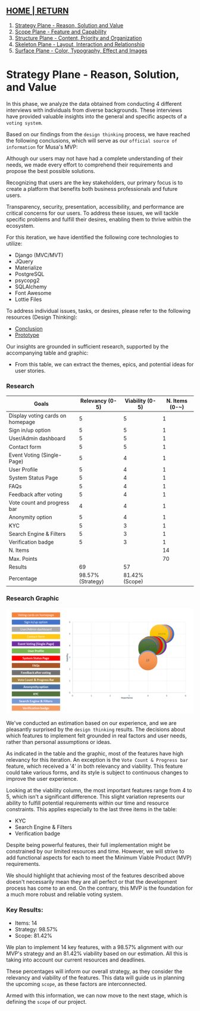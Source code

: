 ## [HOME | RETURN](https://github.com/plexoio/musa/blob/main/documentation/readme/user-centric/user-centric.md)

1. [Strategy Plane - Reason, Solution and Value](https://github.com/plexoio/musa/blob/main/documentation/readme/user-centric/strategy.md)
2. [Scope Plane - Feature and Capability](https://github.com/plexoio/musa/blob/main/documentation/readme/user-centric/scope.md)
3. [Structure Plane - Content, Priority and Organization](https://github.com/plexoio/musa/blob/main/documentation/readme/user-centric/structure.md)
4. [Skeleton Plane - Layout, Interaction and Relationship](https://github.com/plexoio/musa/blob/main/documentation/readme/user-centric/skeleton.md)
5. [Surface Plane - Color, Typography, Effect and Images](https://github.com/plexoio/musa/blob/main/documentation/readme/user-centric/surface.md)

# Strategy Plane - Reason, Solution, and Value

In this phase, we analyze the data obtained from conducting 4 different interviews with individuals from diverse backgrounds. These interviews have provided valuable insights into the general and specific aspects of a `voting system`.

Based on our findings from the `design thinking` process, we have reached the following conclusions, which will serve as our `official source of information` for Musa's MVP:

Although our users may not have had a complete understanding of their needs, we made every effort to comprehend their requirements and propose the best possible solutions.

Recognizing that users are the key stakeholders, our primary focus is to create a platform that benefits both business professionals and future users.

Transparency, security, presentation, accessibility, and performance are critical concerns for our users. To address these issues, we will tackle specific problems and fulfill their desires, enabling them to thrive within the ecosystem.

For this iteration, we have identified the following core technologies to utilize:

- Django (MVC/MVT)
- JQuery
- Materialize
- PostgreSQL
- psycopg2
- SQLAlchemy
- Font Awesome
- Lottie Files

To address individual issues, tasks, or desires, please refer to the following resources (Design Thinking):

- [Conclusion](https://github.com/plexoio/musa/blob/main/documentation/readme/design-thinking/conclusion.md)
- [Prototype](https://github.com/plexoio/musa/blob/main/documentation/readme/design-thinking/prototype.md)

Our insights are grounded in sufficient research, supported by the accompanying table and graphic:

- From this table, we can extract the themes, epics, and potential ideas for user stories.

### Research

| Goals                         | Relevancy (0-5) | Viability (0-5) | N. Items (0-~) |
| ----------------------------- | --------------- | --------------- | -------------- |
| Display voting cards on homepage | 5               | 5               | 1              |
| Sign in/up option             | 5               | 5               | 1              |
| User/Admin dashboard          | 5               | 5               | 1              |
| Contact form                  | 5               | 5               | 1              |
| Event Voting (Single-Page)    | 5               | 4               | 1              |
| User Profile                  | 5               | 4               | 1              |
| System Status Page            | 5               | 4               | 1              |
| FAQs                          | 5               | 4               | 1              |
| Feedback after voting         | 5               | 4               | 1              |
| Vote count and progress bar| 4               | 4               | 1              |
| Anonymity option              | 5               | 4               | 1              |
| KYC                           | 5               | 3               | 1              |
| Search Engine & Filters       | 5               | 3               | 1              |
| Verification badge            | 5               | 3               | 1              |
| N. Items                      |                 |                 | 14             |
| Max. Points                   |                 |                 | 70             |
| Results                       | 69              | 57              |                |
| Percentage                    | 98.57% (Strategy) | 81.42% (Scope)|                |

### Research Graphic

![Table Graphic](https://github.com/plexoio/musa/blob/main/documentation/assets/img/user-centric/uc-table.png)

We've conducted an estimation based on our experience, and we are pleasantly surprised by the `design thinking` results. The decisions about which features to implement felt grounded in real factors and user needs, rather than personal assumptions or ideas.

As indicated in the table and the graphic, most of the features have high relevancy for this iteration. An exception is the `Vote Count & Progress bar` feature, which received a '4' in both relevancy and viability. This feature could take various forms, and its style is subject to continuous changes to improve the user experience.

Looking at the viability column, the most important features range from 4 to 5, which isn't a significant difference. This slight variation represents our ability to fulfill potential requirements within our time and resource constraints. This applies especially to the last three items in the table:
- KYC
- Search Engine & Filters
- Verification badge

Despite being powerful features, their full implementation might be constrained by our limited resources and time. However, we will strive to add functional aspects for each to meet the Minimum Viable Product (MVP) requirements.

We should highlight that achieving most of the features described above doesn't necessarily mean they are all perfect or that the development process has come to an end. On the contrary, this MVP is the foundation for a much more robust and reliable voting system.

### Key Results:

- Items: 14
- Strategy: 98.57%
- Scope: 81.42%

We plan to implement 14 key features, with a 98.57% alignment with our MVP's strategy and an 81.42% viability based on our estimation. All this is taking into account our current resources and deadlines.

These percentages will inform our overall strategy, as they consider the relevancy and viability of the features. This data will guide us in planning the upcoming `scope`, as these factors are interconnected.

Armed with this information, we can now move to the next stage, which is defining the `scope` of our project.
